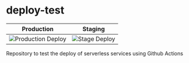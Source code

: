 # deploy-test
|Production|Staging|
|---|---|
![Production Deploy](https://github.com/sergioflores-j/deploy-test/workflows/deploy/badge.svg?branch=master&label=Production)|![Stage Deploy](https://github.com/sergioflores-j/deploy-test/workflows/deploy/badge.svg?branch=stage&label=Stage)|

Repository to test the deploy of serverless services using Github Actions